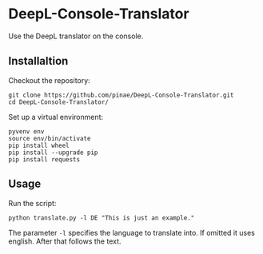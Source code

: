 # DeepL-Console-Translator
Use the DeepL translator on the console.

## Installaltion

Checkout the repository:

```
git clone https://github.com/pinae/DeepL-Console-Translator.git
cd DeepL-Console-Translator/
```

Set up a virtual environment:

```
pyvenv env
source env/bin/activate
pip install wheel
pip install --upgrade pip
pip install requests
```

## Usage

Run the script:

```
python translate.py -l DE "This is just an example."
```

The parameter `-l` specifies the language to translate into. If omitted it uses english. After that follows the text.

